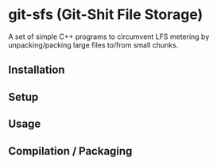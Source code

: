 # git-sfs (Git-Shit File Storage)

A set of simple C++ programs to circumvent LFS metering by unpacking/packing large files to/from small chunks.

## Installation



## Setup



## Usage



## Compilation / Packaging


